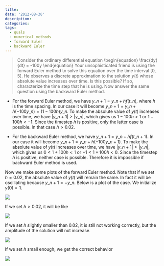 ```yaml
---
title:
date: '2012-08-30'
description:
categories:
tags:
  - quals
  - numerical methods
  - forward Euler
  - backward Euler
---
```


> Consider the ordinary differential equation
\begin{equation}
\frac{dy}{dt} = -100y
\end{equation}
Your unsophisticated friend is using the forward Euler method to solve this equation over the time interval [0, 5]. He observes a discrete approximation to the solution $y(t)$ whose absolute value increases over time. Is this possible? If so, characterize the time step that he is using. Now answer the same question using the backward Euler method.

* For the forward Euler method, we have $y\_{n+1} = y\_n + hf(t\_n)$, where $h$ is the time spacing. In our case it will become $y\_{n+1} = y\_n + h(-100y\_n) = (1-100h)y\_n$. To make the absolute value of $y(t)$ increases over time, we have $|y\_{n+1}| > |y\_n|$, which gives us $1-100h > 1$ or $1-100h < -1$. Since the timestep $h$ is positive, only the latter case is possible. In that case $h > 0.02$.

* For the backward Euler method, we have $y\_{n+1} = y\_n + hf(t\_{n+1})$. In our case it will become $y\_{n+1} = y\_n + h(-100y\_{n+1})$. To make the absolute value of $y(t)$ increases over time, we have $|y\_{n+1}| > |y\_n|$, which gives us $0 < 1+100h < 1$ or $-1 < 1+100h < 0$. Since the timestep $h$ is positive, neither case is possible. Therefore it is impossible if backward Euler method is used.

Now we make some plots of the forward Euler method. Note that if we set $h = 0.02$, the absolute value of $y(t)$ will remain the same. In fact it will be oscillating because $y\_{n+1} = -y\_n$. Below is a plot of the case. We initialize $y(0) = 1$.

![]({{urls.media}}/fig1.png)

If we set $h > 0.02$, it will be like

![]({{urls.media}}/fig2.png)

If we set $h$ slightly smaller than $0.02$, it is still not working correctly, but the amplitude of the solution will not increase.

![]({{urls.media}}/fig3.png)

If we set $h$ small enough, we get the correct behavior

![]({{urls.media}}/fig4.png)

